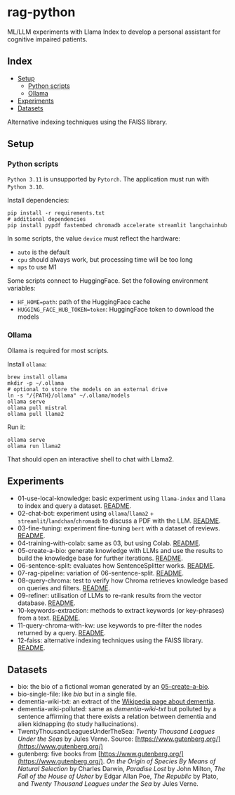# rag-python
ML/LLM experiments with Llama Index to develop a personal assistant for cognitive impaired patients.

## Index

- [Setup](#setup)
  - [Python scripts](#python-scripts)
  - [Ollama](#ollama)
- [Experiments](#experiments)
- [Datasets](#datasets)

Alternative indexing techniques using the FAISS library.

## Setup

### Python scripts

`Python 3.11` is unsupported by `Pytorch`. The application must run with `Python 3.10`.

Install dependencies:
```shell
pip install -r requirements.txt
# additional dependencies
pip install pypdf fastembed chromadb accelerate streamlit langchainhub
```

In some scripts, the value `device` must reflect the hardware:
- `auto` is the default 
- `cpu` should always work, but processing time will be too long
- `mps` to use M1

Some scripts connect to HuggingFace. Set the following environment variables:
- `HF_HOME=path`: path of the HuggingFace cache
- `HUGGING_FACE_HUB_TOKEN=token`: HuggingFace token to download the models

### Ollama

Ollama is required for most scripts.

Install `ollama`:

```shell
brew install ollama
mkdir -p ~/.ollama
# optional to store the models on an external drive
ln -s "/{PATH}/ollama" ~/.ollama/models
ollama serve
ollama pull mistral
ollama pull llama2
```

Run it:

```shell
ollama serve
ollama run llama2
```

That should open an interactive shell to chat with Llama2.

## Experiments

- 01-use-local-knowledge: basic experiment using `llama-index` and `llama` to index and query a dataset. [README](01-use-local-knowledge/README.md).
- 02-chat-bot: experiment using `ollama`/`llama2` + `streamlit`/`landchan`/`chromadb` to discuss a PDF with the LLM. [README](02-chat-bot/README.md).
- 03-fine-tuning: experiment fine-tuning `bert` with a dataset of reviews. [README](03-fine-tuning/README.md).
- 04-training-with-colab: same as 03, but using Colab. [README](04-training-with-colab/README.md).
- 05-create-a-bio: generate knowledge with LLMs and use the results to build the knowledge base for further iterations. [README](5-create-a-bio/README/.md).
- 06-sentence-split: evaluates how SentenceSplitter works. [README](06-sentence-split/README.md).
- 07-rag-pipeline: variation of 06-sentence-split. [README](07-rag-pipeline/README.md).
- 08-query-chroma: test to verify how Chroma retrieves knowledge based on queries and filters. [README](08-query-chroma/README.md).
- 09-refiner: utilisation of LLMs to re-rank results from the vector database. [README](09-refiner/README.md).
- 10-keywords-extraction: methods to extract keywords (or key-phrases) from a text. [README](10-keywords-extraction/README.md).
- 11-query-chroma-with-kw: use keywords to pre-filter the nodes returned by a query. [README](11-query-chroma-with-kw/README.md).
- 12-faiss: alternative indexing techniques using the FAISS library. [README](12-faiss/README.md).

## Datasets

- bio: the bio of a fictional woman generated by an [05-create-a-bio](05-create-a-bio/README.md).
- bio-single-file: like _bio_ but in a single file.
- dementia-wiki-txt: an extract of the [Wikipedia page about dementia](https://en.wikipedia.org/wiki/Dementia).
- dementia-wiki-polluted: same as _dementia-wiki-txt_ but polluted by a sentence affirming that there exists a relation between dementia and alien kidnapping (to study hallucinations).
- TwentyThousandLeaguesUnderTheSea: _Twenty Thousand Leagues Under the Seas_ by Jules Verne. Source: [https://www.gutenberg.org/](https://www.gutenberg.org/)
- gutenberg: five books from [https://www.gutenberg.org/](https://www.gutenberg.org/). _On the Origin of Species By Means of Natural Selection_ by Charles Darwin, _Paradise Lost_ by John Milton, _The Fall of the House of Usher_ by Edgar Allan Poe, _The Republic_ by Plato, and _Twenty Thousand Leagues under the Sea_ by Jules Verne.
